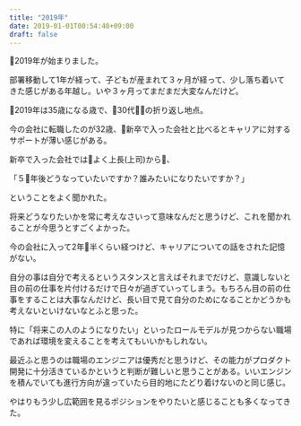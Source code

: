 ```yaml
---
title: "2019年"
date: 2019-01-01T00:54:48+09:00
draft: false
---
```



2019年が始まりました。

部署移動して1年が経って、子どもが産まれて３ヶ月が経って、少し落ち着いてきた感じがある年越し。いや３ヶ月ってまだまだ大変なんだけど。

2019年は35歳になる歳で、30代の折り返し地点。

今の会社に転職したのが32歳、新卒で入った会社と比べるとキャリアに対するサポートが薄い感じがある。

新卒で入った会社ではよく上長(上司)から、

「５年後どうなっていたいですか？誰みたいになりたいですか？」

ということをよく聞かれた。

将来どうなりたいかを常に考えなさいって意味なんだと思うけど、これを聞かれることが今思うとすごくよかった。

今の会社に入って2年半くらい経つけど、キャリアについての話をされた記憶がない。

自分の事は自分で考えるというスタンスと言えばそれまでだけど、意識しないと目の前の仕事を片付けるだけで日々が過ぎていってしまう。もちろん目の前の仕事をすることは大事なんだけど、長い目で見て自分のためになることかどうかも考えないといけないなとふと思った。

特に「将来この人のようになりたい」といったロールモデルが見つからない職場であれば環境を変えることを考えてもいいかもしれない。

最近ふと思うのは職場のエンジニアは優秀だと思うけど、その能力がプロダクト開発に十分活きているかというと判断が難しいと思うことがある。いいエンジンを積んでいても進行方向が違っていたら目的地にたどり着けないのと同じ感じ。

やはりもう少し広範囲を見るポジションをやりたいと感じることも多くなってきた。

